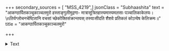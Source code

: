 +++
secondary_sources = [ "MSS_4219",]
jsonClass = "Subhaashita"
text = "आकण्ठार्पितकञ्चुकाञ्चलमुरो हस्ताङ्गुलीमुद्रणा- मात्रासूत्रितहास्यमास्यमलसाः पञ्चालिकाकेलयः।  \nतिर्यग्लोचनचेष्टितानि वचसां च्छेकोक्तिसंक्रान्तयस् तस्याःसीदति शैशवे प्रतिकलं कोऽप्येष केलिक्रमः॥"
title = "आकण्ठार्पितकञ्चुकाञ्चलमुरो"

+++

<details><summary>Text</summary>

आकण्ठार्पितकञ्चुकाञ्चलमुरो हस्ताङ्गुलीमुद्रणा- मात्रासूत्रितहास्यमास्यमलसाः पञ्चालिकाकेलयः।  
तिर्यग्लोचनचेष्टितानि वचसां च्छेकोक्तिसंक्रान्तयस् तस्याःसीदति शैशवे प्रतिकलं कोऽप्येष केलिक्रमः॥
</details>
